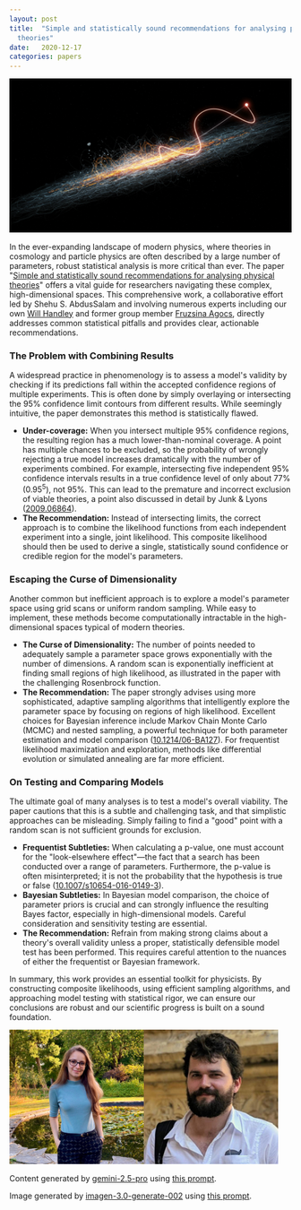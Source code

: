 ```yaml
---
layout: post
title:  "Simple and statistically sound recommendations for analysing physical
  theories"
date:   2020-12-17
categories: papers
---
```

![AI generated image](/assets/images/posts/2020-12-17-2012.09874.png)

<!-- BEGINNING OF GENERATED POST -->
In the ever-expanding landscape of modern physics, where theories in cosmology and particle physics are often described by a large number of parameters, robust statistical analysis is more critical than ever. The paper "[Simple and statistically sound recommendations for analysing physical theories](https://arxiv.org/abs/2012.09874)" offers a vital guide for researchers navigating these complex, high-dimensional spaces. This comprehensive work, a collaborative effort led by Shehu S. AbdusSalam and involving numerous experts including our own [Will Handley](https://willhandley.co.uk) and former group member [Fruzsina Agocs](https://fruzsinaagocs.github.io/), directly addresses common statistical pitfalls and provides clear, actionable recommendations.

### The Problem with Combining Results
A widespread practice in phenomenology is to assess a model's validity by checking if its predictions fall within the accepted confidence regions of multiple experiments. This is often done by simply overlaying or intersecting the 95% confidence limit contours from different results. While seemingly intuitive, the paper demonstrates this method is statistically flawed.

*   **Under-coverage:** When you intersect multiple 95% confidence regions, the resulting region has a much lower-than-nominal coverage. A point has multiple chances to be excluded, so the probability of wrongly rejecting a true model increases dramatically with the number of experiments combined. For example, intersecting five independent 95% confidence intervals results in a true confidence level of only about 77% ($0.95^5$), not 95%. This can lead to the premature and incorrect exclusion of viable theories, a point also discussed in detail by Junk & Lyons ([2009.06864](https://arxiv.org/abs/2009.06864)).
*   **The Recommendation:** Instead of intersecting limits, the correct approach is to combine the likelihood functions from each independent experiment into a single, joint likelihood. This composite likelihood should then be used to derive a single, statistically sound confidence or credible region for the model's parameters.

### Escaping the Curse of Dimensionality
Another common but inefficient approach is to explore a model's parameter space using grid scans or uniform random sampling. While easy to implement, these methods become computationally intractable in the high-dimensional spaces typical of modern theories.

*   **The Curse of Dimensionality:** The number of points needed to adequately sample a parameter space grows exponentially with the number of dimensions. A random scan is exponentially inefficient at finding small regions of high likelihood, as illustrated in the paper with the challenging Rosenbrock function.
*   **The Recommendation:** The paper strongly advises using more sophisticated, adaptive sampling algorithms that intelligently explore the parameter space by focusing on regions of high likelihood. Excellent choices for Bayesian inference include Markov Chain Monte Carlo (MCMC) and nested sampling, a powerful technique for both parameter estimation and model comparison ([10.1214/06-BA127](https://doi.org/10.1214/06-BA127)). For frequentist likelihood maximization and exploration, methods like differential evolution or simulated annealing are far more efficient.

### On Testing and Comparing Models
The ultimate goal of many analyses is to test a model's overall viability. The paper cautions that this is a subtle and challenging task, and that simplistic approaches can be misleading. Simply failing to find a "good" point with a random scan is not sufficient grounds for exclusion.

*   **Frequentist Subtleties:** When calculating a p-value, one must account for the "look-elsewhere effect"—the fact that a search has been conducted over a range of parameters. Furthermore, the p-value is often misinterpreted; it is not the probability that the hypothesis is true or false ([10.1007/s10654-016-0149-3](https://doi.org/10.1007/s10654-016-0149-3)).
*   **Bayesian Subtleties:** In Bayesian model comparison, the choice of parameter priors is crucial and can strongly influence the resulting Bayes factor, especially in high-dimensional models. Careful consideration and sensitivity testing are essential.
*   **The Recommendation:** Refrain from making strong claims about a theory's overall validity unless a proper, statistically defensible model test has been performed. This requires careful attention to the nuances of either the frequentist or Bayesian framework.

In summary, this work provides an essential toolkit for physicists. By constructing composite likelihoods, using efficient sampling algorithms, and approaching model testing with statistical rigor, we can ensure our conclusions are robust and our scientific progress is built on a sound foundation.
<!-- END OF GENERATED POST -->

<img src="/assets/group/images/fruzsina_agocs.jpg" alt="Fruzsina Agocs" style="width: auto; height: 25vw;"><img src="/assets/group/images/will_handley.jpg" alt="Will Handley" style="width: auto; height: 25vw;">

Content generated by [gemini-2.5-pro](https://deepmind.google/technologies/gemini/) using [this prompt](/prompts/content/2020-12-17-2012.09874.txt).

Image generated by [imagen-3.0-generate-002](https://deepmind.google/technologies/gemini/) using [this prompt](/prompts/images/2020-12-17-2012.09874.txt).